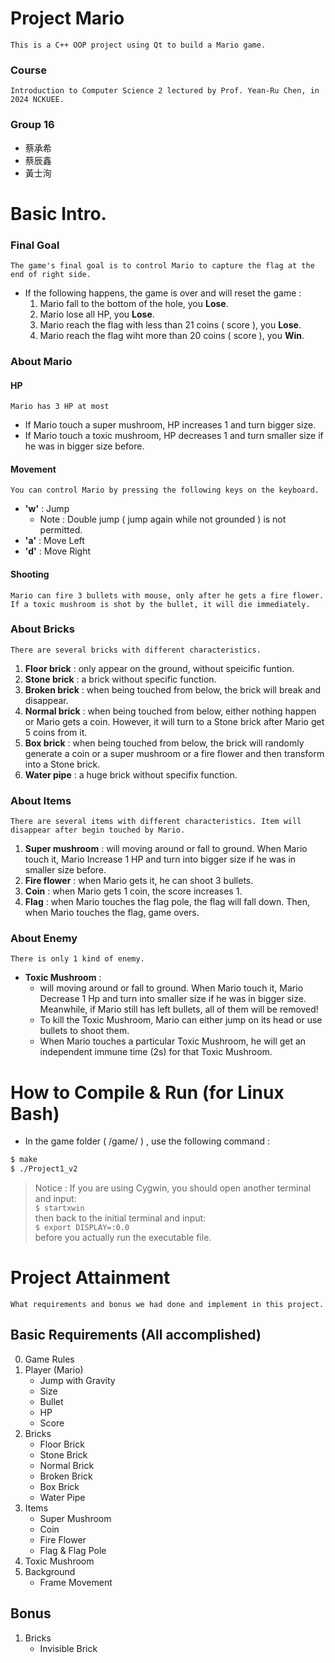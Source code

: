 ﻿# Project Mario
    This is a C++ OOP project using Qt to build a Mario game.

### Course
    Introduction to Computer Science 2 lectured by Prof. Yean-Ru Chen, in 2024 NCKUEE.

### Group 16
- 蔡承希
- 蔡辰鑫 
- 黃士洵

# Basic Intro.

### Final Goal
    The game's final goal is to control Mario to capture the flag at the end of right side.
- If the following happens, the game is over and will reset the game : 
    1. Mario fall to the bottom of the hole, you **Lose**.
    2. Mario lose all HP, you **Lose**.
    3. Mario reach the flag with less than 21 coins ( score ), you **Lose**.
    4. Mario reach the flag wiht more than 20 coins ( score ), you **Win**.

### About Mario
#### HP
    Mario has 3 HP at most
- If Mario touch a super mushroom, HP increases 1 and turn bigger size.
- If Mario touch a toxic mushroom, HP decreases 1 and turn smaller size if he was in bigger size before.   

#### Movement
    You can control Mario by pressing the following keys on the keyboard.
- **'w'** : Jump 
    - Note : Double jump ( jump again while not grounded ) is not permitted.
- **'a'** : Move Left
- **'d'** : Move Right 

#### Shooting
    Mario can fire 3 bullets with mouse, only after he gets a fire flower.
    If a toxic mushroom is shot by the bullet, it will die immediately.

### About Bricks
    There are several bricks with different characteristics.
1. **Floor brick** : only appear on the ground, without speicific funtion.
2. **Stone brick** : a brick without specific function.
3. **Broken brick** : when being touched from below, the brick will break and disappear.
4. **Normal brick** : when being touched from below, either nothing happen or Mario gets a coin. However, it will turn to a Stone brick after Mario get 5 coins from it.
5. **Box brick** : when being touched from below, the brick will randomly generate a coin or a super mushroom or a fire flower and then transform into a Stone brick.
6. **Water pipe** : a huge brick without specifix function.

### About Items
    There are several items with different characteristics. Item will disappear after begin touched by Mario.
1. **Super mushroom** : will moving around or fall to ground. When Mario touch it, Mario Increase 1 HP and turn into bigger size if he was in smaller size before.   
2. **Fire flower** : when Mario gets it, he can shoot 3 bullets.
3. **Coin** : when Mario gets 1 coin, the score increases 1.
4. **Flag** : when Mario touches the flag pole, the flag will fall down. Then, when Mario touches the flag, game overs. 

### About Enemy
    There is only 1 kind of enemy.
- **Toxic Mushroom** : 
    - will moving around or fall to ground. When Mario touch it, Mario Decrease 1 Hp and turn into smaller size if he was in bigger size. Meanwhile, if Mario still has left bullets, all of them will be removed!
    - To kill the Toxic Mushroom, Mario can either jump on its head or use bullets to shoot them.
    - When Mario touches a particular Toxic Mushroom, he will get an independent immune time (2s) for that Toxic Mushroom.

# How to Compile & Run (for Linux Bash)
- In the game folder ( /game/ ) , use the following command :
```bash
$ make
$ ./Project1_v2
```
> Notice : If you are using Cygwin, you should open another terminal and input:<br> 
```$ startxwin```<br>
then back to the initial terminal and input:<br>
```$ export DISPLAY=:0.0```<br>
before you actually run the executable file.


# Project Attainment
    What requirements and bonus we had done and implement in this project.
## Basic Requirements (All accomplished)
0. Game Rules
1. Player (Mario)
    - Jump with Gravity
    - Size
    - Bullet
    - HP
    - Score
2. Bricks 
    - Floor Brick
    - Stone Brick
    - Normal Brick
    - Broken Brick
    - Box Brick
    - Water Pipe
3. Items 
    - Super Mushroom
    - Coin
    - Fire Flower
    - Flag & Flag Pole
4. Toxic Mushroom
5. Background
    - Frame Movement

## Bonus
1. Bricks
    - Invisible Brick

